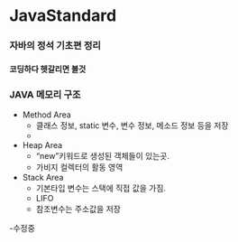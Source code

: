 # JavaStandard
### 자바의 정석 기초편 정리
#### 코딩하다 헷갈리면 볼것

### JAVA 메모리 구조

- Method Area
    - 클래스 정보, static 변수, 변수 정보, 메소드 정보 등을 저장
    - 
- Heap Area
    - “new”키워드로 생성된 객체들이 있는곳.
    - 가비지 컬렉터의 활동 영역
- Stack Area
    - 기본타입 변수는 스택에 직접 값을 가짐.
    - LIFO
    - 참조변수는 주소값을 저장

-수정중
